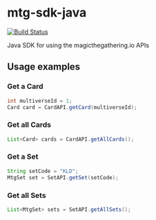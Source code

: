 mtg-sdk-java
===========

[![Build Status](https://travis-ci.org/MagicTheGathering/mtg-sdk-java.svg?branch=master)](https://travis-ci.org/MagicTheGathering/mtg-sdk-java)

Java SDK for using the magicthegathering.io APIs

## Usage examples

### Get a Card
```java
int multiverseId = 1;
Card card = CardAPI.getCard(multiverseId);
```

### Get all Cards
```java
List<Card> cards = CardAPI.getAllCards();
```

### Get a Set
```java
String setCode = "KLD";
MtgSet set = SetAPI.getSet(setCode);
```

### Get all Sets
```java
List<MtgSet> sets = SetAPI.getAllSets();
```
